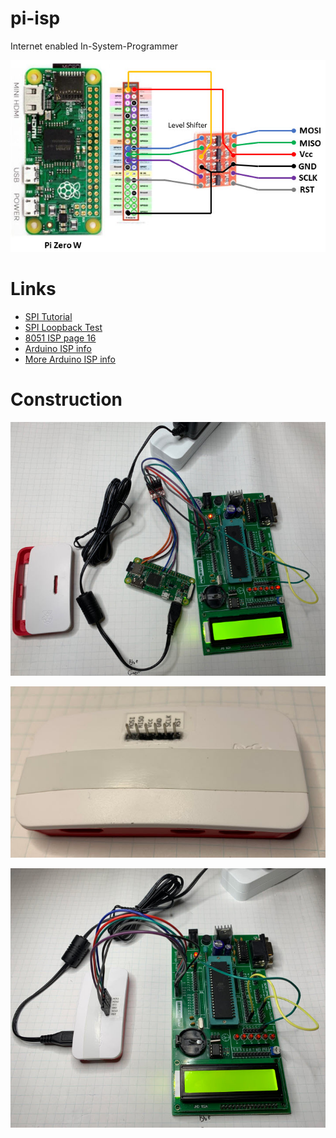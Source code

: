 # pi-isp

Internet enabled In-System-Programmer

![](art/schematic.jpg)

# Links

  - [SPI Tutorial](https://www.corelis.com/education/tutorials/spi-tutorial/)
  - [SPI Loopback Test](https://github.com/rm-hull/spidev-test)
  - [8051 ISP page 16](https://www.keil.com/dd/docs/datashts/atmel/at89s52_ds.pdf)
  - [Arduino ISP info](http://ww1.microchip.com/downloads/en/AppNotes/Atmel-0943-In-System-Programming_ApplicationNote_AVR910.pdf)
  - [More Arduino ISP info](https://www.microchip.com/webdoc/protocoldocs/protocoldocs.avrispprotocol.html)

# Construction
 
![](art/insides.jpg)  

![](art/final.jpg)

![](art/action.jpg)
  